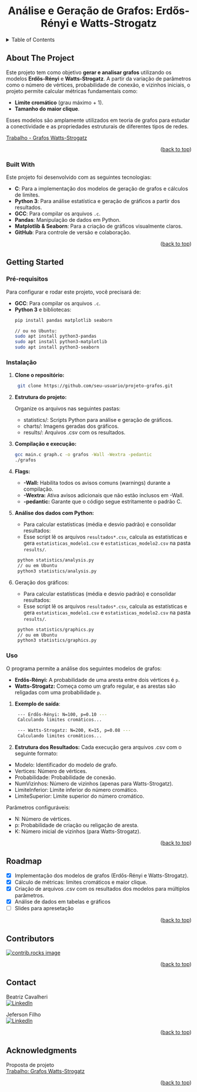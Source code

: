 <a id="readme-top"></a>

<div align="center">
  <h1 align="center">Análise e Geração de Grafos: Erdős-Rényi e Watts-Strogatz</h1>
</div>

<!-- TABLE OF CONTENTS -->
<details>
  <summary>Table of Contents</summary>
  <ol>
    <li>
      <a href="#about-the-project">About The Project</a>
      <ul>
        <li><a href="#built-with">Built With</a></li>
      </ul>
    </li>
    <li><a href="#getting-started">Getting Started</a></li>
    <li><a href="#usage">Usage</a></li>
    <li><a href="#roadmap">Roadmap</a></li>
    <li><a href="#contributors">Contributors</a></li>
    <li><a href="#contact">Contact</a></li>
    <li><a href="#acknowledgments">Acknowledgments</a></li>
  </ol>
</details>

<!-- ABOUT THE PROJECT -->
## About The Project

Este projeto tem como objetivo **gerar e analisar grafos** utilizando os modelos **Erdős-Rényi** e **Watts-Strogatz**. A partir da variação de parâmetros como o número de vértices, probabilidade de conexão, e vizinhos iniciais, o projeto permite calcular métricas fundamentais como:
- **Limite cromático** (grau máximo + 1).
- **Tamanho do maior clique**.

Esses modelos são amplamente utilizados em teoria de grafos para estudar a conectividade e as propriedades estruturais de diferentes tipos de redes.

[Trabalho - Grafos Watts-Strogatz](https://github.com/user-attachments/files/17483678/Trabalho2.pdf)

<p align="right">(<a href="#readme-top">back to top</a>)</p>

### Built With

Este projeto foi desenvolvido com as seguintes tecnologias:

- **C**: Para a implementação dos modelos de geração de grafos e cálculos de limites.
- **Python 3**: Para análise estatística e geração de gráficos a partir dos resultados.
- **GCC**: Para compilar os arquivos `.c`.
- **Pandas**: Manipulação de dados em Python.
- **Matplotlib & Seaborn**: Para a criação de gráficos visualmente claros.
- **GitHub**: Para controle de versão e colaboração.

<p align="right">(<a href="#readme-top">back to top</a>)</p>

<!-- GETTING STARTED -->
## Getting Started

### Pré-requisitos

Para configurar e rodar este projeto, você precisará de:

- **GCC**: Para compilar os arquivos `.c`.
- **Python 3** e bibliotecas:
   ```bash
  pip install pandas matplotlib seaborn

  // ou no Ubuntu:
  sudo apt install python3-pandas
  sudo apt install python3-matplotlib
  sudo apt install python3-seaborn
  ```

### Instalação

1. **Clone o repositório:**
   ```bash
    git clone https://github.com/seu-usuario/projeto-grafos.git
   ```
2. **Estrutura do projeto:**

      Organize os arquivos nas seguintes pastas:
    - statistics/: Scripts Python para análise e geração de gráficos.
    - charts/: Imagens geradas dos gráficos.
    - results/: Arquivos .csv com os resultados.

3. **Compilação e execução:**
   ```bash
   gcc main.c graph.c -o grafos -Wall -Wextra -pedantic
   ./grafos
   ```
4. **Flags:**
    - **-Wall:** Habilita todos os avisos comuns (warnings) durante a compilação.
    - **-Wextra:** Ativa avisos adicionais que não estão inclusos em -Wall.
    - **-pedantic:** Garante que o código segue estritamente o padrão C.

5. **Análise dos dados com Python:**
    - Para calcular estatísticas (média e desvio padrão) e consolidar resultados:
    - Esse script lê os arquivos ```resultados*.csv```, calcula as estatísticas e gera ```estatisticas_modelo1.csv``` e ```estatisticas_modelo2.csv``` na pasta ```results/```.
     ```bash
      python statistics/analysis.py
      // ou em Ubuntu
      python3 statistics/analysis.py
     ```

6. Geração dos gráficos:
    - Para calcular estatísticas (média e desvio padrão) e consolidar resultados:
    - Esse script lê os arquivos ```resultados*.csv```, calcula as estatísticas e gera ```estatisticas_modelo1.csv``` e ```estatisticas_modelo2.csv``` na pasta ```results/```.
     ```bash
      python statistics/graphics.py
      // ou em Ubuntu
      python3 statistics/graphics.py
     ```

### Uso

O programa permite a análise dos seguintes modelos de grafos:

- **Erdős-Rényi:** A probabilidade de uma aresta entre dois vértices é ```p```.
- **Watts-Strogatz:** Começa como um grafo regular, e as arestas são religadas com uma probabilidade ```p```.


1. **Exemplo de saída**:
   ```bash
    --- Erdős-Rényi: N=100, p=0.10 ---
    Calculando limites cromáticos...

    --- Watts-Strogatz: N=200, K=15, p=0.08 ---
    Calculando limites cromáticos...

2. **Estrutura dos Resultados:**
Cada execução gera arquivos .csv com o seguinte formato:

- Modelo: Identificador do modelo de grafo.
- Vertices: Número de vértices.
- Probabilidade: Probabilidade de conexão.
- NumVizinhos: Número de vizinhos (apenas para Watts-Strogatz).
- LimiteInferior: Limite inferior do número cromático.
- LimiteSuperior: Limite superior do número cromático.

Parâmetros configuráveis:

- N: Número de vértices.
- p: Probabilidade de criação ou religação de aresta.
- K: Número inicial de vizinhos (para Watts-Strogatz).

<p align="right">(<a href="#readme-top">back to top</a>)</p>

<!-- ROADMAP -->
## Roadmap

- [X] Implementação dos modelos de grafos (Erdős-Rényi e Watts-Strogatz).
- [X] Cálculo de métricas: limites cromáticos e maior clique.
- [X] Criação de arquivos .csv com os resultados dos modelos para múltiplos parâmetros.
- [X] Análise de dados em tabelas e gráficos
- [ ] Slides para apresetação

<p align="right">(<a href="#readme-top">back to top</a>)</p>

<!-- CONTRIBUTING -->
## Contributors

<a href="https://github.com/biacavalheri/wattsStrogatz/graphs/contributors">
  <img src="https://contrib.rocks/image?repo=biacavalheri/wattsStrogatz" alt="contrib.rocks image" />
</a>

<p align="right">(<a href="#readme-top">back to top</a>)</p>

<!-- CONTACT -->
## Contact

Beatriz Cavalheri <br>
[![LinkedIn][linkedin-shield]][beatriz-linkedin-url]

Jeferson Filho <br>
[![LinkedIn][linkedin-shield]][jeferson-linkedin-url]

<p align="right">(<a href="#readme-top">back to top</a>)</p>

<!-- ACKNOWLEDGMENTS -->
## Acknowledgments
Proposta de projeto <br>
[Trabalho: Grafos Watts-Strogatz](https://github.com/user-attachments/files/17483678/Trabalho2.pdf)

<!-- Project Presentation <br>
[![Google][Google-url]][presentation-url] -->

<p align="right">(<a href="#readme-top">back to top</a>)</p>

<!-- MARKDOWN LINKS & IMAGES -->
<!-- https://www.markdownguide.org/basic-syntax/#reference-style-links -->
[linkedin-shield]: https://img.shields.io/badge/-LinkedIn-black.svg?style=for-the-badge&logo=linkedin&colorB=555
[linkedin-url]: https://linkedin.com/in/othneildrew
[Python-url]: https://img.shields.io/badge/python-3670A0?style=for-the-badge&logo=python&logoColor=ffdd54
[Pandas-url]: https://img.shields.io/badge/pandas-%23150458.svg?style=for-the-badge&logo=pandas&logoColor=white
[NumPy-url]: https://img.shields.io/badge/numpy-%23013243.svg?style=for-the-badge&logo=numpy&logoColor=white
[scikit-learn-url]: https://img.shields.io/badge/scikit--learn-%23F7931E.svg?style=for-the-badge&logo=scikit-learn&logoColor=white
[OpenCV-url]: https://img.shields.io/badge/opencv-%23white.svg?style=for-the-badge&logo=opencv&logoColor=white
[Matplotlib-url]: https://img.shields.io/badge/Matplotlib-%23ffffff.svg?style=for-the-badge&logo=Matplotlib&logoColor=black
[PyTorch-url]: https://img.shields.io/badge/PyTorch-%23EE4C2C.svg?style=for-the-badge&logo=PyTorch&logoColor=white
[TensorFlow-url]: https://img.shields.io/badge/TensorFlow-%23FF6F00.svg?style=for-the-badge&logo=TensorFlow&logoColor=white
[GitHub-url]: https://img.shields.io/badge/github-%23121011.svg?style=for-the-badge&logo=github&logoColor=white
[Google-url]: https://img.shields.io/badge/google-4285F4?style=for-the-badge&logo=google&logoColor=white
<!-- -------------------------------------------------------------------------------- -->
[beatriz-linkedin-url]: https://www.linkedin.com/in/beatrizcavalheri/
[jeferson-linkedin-url]: https://www.linkedin.com/in/jdietrichfho/

[proposal-url]: https://docs.google.com/document/d/1uEbctbl0NRMt0JqrIm3f5ihobDgLaR9f0iVCDjmQZsY/edit?usp=sharing
[presentation-url]: https://docs.google.com/presentation/d/1A5tRD3T6Qk6GESLZ2pWrioyFeptsjCmE06kr__TXZoA/edit?usp=sharing
